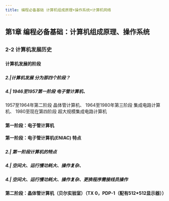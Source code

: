 ```yaml
---
title: 编程必备基础 计算机组成原理+操作系统+计算机网络
---
```


## 第1章 编程必备基础：计算机组成原理、操作系统
## 
###
### 2-2 计算机发展历史
###
####
#### 计算机发展的阶段
####
#####
##### 2.|计算机发展 分为那四个阶段？
#####
##### 4.| 1946至1957第一阶段 电子管计算机、
1957至1964年第二阶段 晶体管计算机、
1964至1980年第三阶段 集成电路计算机、
1980至现在第四阶段 超大规模集成电路计算机
#####
####
#### 第一阶段：电子管计算机
#### 第一阶段：电子管计算机(ENIAC) 特点
####
#####
##### 2.| 第一阶段计算机的特点
#####
##### 4.| 空间大、运行慢功耗大、操作复杂、
##### 4.| 空间大、运行慢功耗大、操作复杂、更换程序需接线员操作
#### 第二阶段：晶体管计算机（贝尔实验室）（TX 0，PDP-1（配有512*512显示器））
#####
